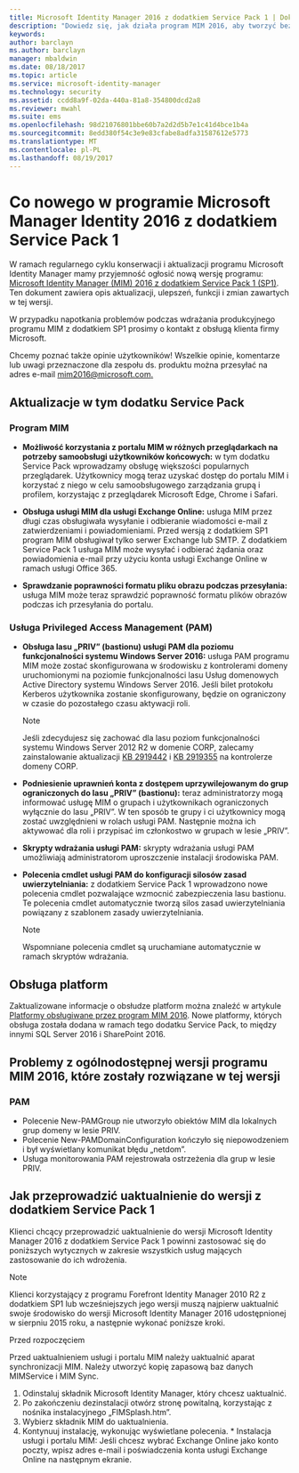 ```yaml
---
title: Microsoft Identity Manager 2016 z dodatkiem Service Pack 1 | Dokumentacja firmy Microsoft
description: "Dowiedz się, jak działa program MIM 2016, aby tworzyć bezpieczniejsze i wygodniejsze systemy zarządzania tożsamościami w chmurze i lokalnie."
keywords: 
author: barclayn
ms.author: barclayn
manager: mbaldwin
ms.date: 08/18/2017
ms.topic: article
ms.service: microsoft-identity-manager
ms.technology: security
ms.assetid: ccdd8a9f-02da-440a-81a8-354800dcd2a8
ms.reviewer: mwahl
ms.suite: ems
ms.openlocfilehash: 98d21076801bbe60b7a2d2d5b7e1c41d4bce1b4a
ms.sourcegitcommit: 8edd380f54c3e9e83cfabe8adfa31587612e5773
ms.translationtype: MT
ms.contentlocale: pl-PL
ms.lasthandoff: 08/19/2017
---
```

# <a name="whats-new-for-microsoft-identity-manager-2016-service-pack-1"></a>Co nowego w programie Microsoft Manager Identity 2016 z dodatkiem Service Pack 1 #

W ramach regularnego cyklu konserwacji i aktualizacji programu Microsoft Identity Manager mamy przyjemność ogłosić nową wersję programu: [Microsoft Identity Manager (MIM) 2016 z dodatkiem Service Pack 1 (SP1)](https://msdn.microsoft.com/subscriptions/downloads/?fileid=70212#searchTerm=&Languages=en&PageSize=10&PageIndex=0&FileId=70212). Ten dokument zawiera opis aktualizacji, ulepszeń, funkcji i zmian zawartych w tej wersji.

W przypadku napotkania problemów podczas wdrażania produkcyjnego programu MIM z dodatkiem SP1 prosimy o kontakt z obsługą klienta firmy Microsoft.

Chcemy poznać także opinie użytkowników! Wszelkie opinie, komentarze lub uwagi przeznaczone dla zespołu ds. produktu można przesyłać na adres e-mail [mim2016@microsoft.com.](mailto:mim2016@microsoft.com)



## <a name="updates-in-this-service-pack"></a>Aktualizacje w tym dodatku Service Pack #

### <a name="mim"></a>Program MIM

- **Możliwość korzystania z portalu MIM w różnych przeglądarkach na potrzeby samoobsługi użytkowników końcowych:** w tym dodatku Service Pack wprowadzamy obsługę większości popularnych przeglądarek. Użytkownicy mogą teraz uzyskać dostęp do portalu MIM i korzystać z niego w celu samoobsługowego zarządzania grupą i profilem, korzystając z przeglądarek Microsoft Edge, Chrome i Safari.

- **Obsługa usługi MIM dla usługi Exchange Online:** usługa MIM przez długi czas obsługiwała wysyłanie i odbieranie wiadomości e-mail z zatwierdzeniami i powiadomieniami. Przed wersją z dodatkiem SP1 program MIM obsługiwał tylko serwer Exchange lub SMTP. Z dodatkiem Service Pack 1 usługa MIM może wysyłać i odbierać żądania oraz powiadomienia e-mail przy użyciu konta usługi Exchange Online w ramach usługi Office 365.

- **Sprawdzanie poprawności formatu pliku obrazu podczas przesyłania:** usługa MIM może teraz sprawdzić poprawność formatu plików obrazów podczas ich przesyłania do portalu.

### <a name="privileged-access-managementpam"></a>Usługa Privileged Access Management (PAM)

- **Obsługa lasu „PRIV” (bastionu) usługi PAM dla poziomu funkcjonalności systemu Windows Server 2016:** usługa PAM programu MIM może zostać skonfigurowana w środowisku z kontrolerami domeny uruchomionymi na poziomie funkcjonalności lasu Usług domenowych Active Directory systemu Windows Server 2016. Jeśli bilet protokołu Kerberos użytkownika zostanie skonfigurowany, będzie on ograniczony w czasie do pozostałego czasu aktywacji roli.

    >[!Note]
    Jeśli zdecydujesz się zachować dla lasu poziom funkcjonalności systemu Windows Server 2012 R2 w domenie CORP, zalecamy zainstalowanie aktualizacji [KB 2919442](https://support.microsoft.com/en-us/kb/2919442) i [KB 2919355](https://support.microsoft.com/en-us/kb/2919355) na kontrolerze domeny CORP.

- **Podniesienie uprawnień konta z dostępem uprzywilejowanym do grup ograniczonych do lasu „PRIV” (bastionu):** teraz administratorzy mogą informować usługę MIM o grupach i użytkownikach ograniczonych wyłącznie do lasu „PRIV”. W ten sposób te grupy i ci użytkownicy mogą zostać uwzględnieni w rolach usługi PAM.  Następnie można ich aktywować dla roli i przypisać im członkostwo w grupach w lesie „PRIV”.

- **Skrypty wdrażania usługi PAM:** skrypty wdrażania usługi PAM umożliwiają administratorom uproszczenie instalacji środowiska PAM.

- **Polecenia cmdlet usługi PAM do konfiguracji silosów zasad uwierzytelniania:** z dodatkiem Service Pack 1 wprowadzono nowe polecenia cmdlet pozwalające wzmocnić zabezpieczenia lasu bastionu. Te polecenia cmdlet automatycznie tworzą silos zasad uwierzytelniania powiązany z szablonem zasady uwierzytelniania.

    >[!Note]
    Wspomniane polecenia cmdlet są uruchamiane automatycznie w ramach skryptów wdrażania.


## <a name="platform-support"></a>Obsługa platform
Zaktualizowane informacje o obsłudze platform można znaleźć w artykule [Platformy obsługiwane przez program MIM 2016](microsoft-identity-manager-2016-supported-platforms.md).  Nowe platformy, których obsługa została dodana w ramach tego dodatku Service Pack, to między innymi SQL Server 2016 i SharePoint 2016.

## <a name="issues-fixed-in-this-release-from-mim-2016-general-availability"></a>Problemy z ogólnodostępnej wersji programu MIM 2016, które zostały rozwiązane w tej wersji

### <a name="pam"></a>PAM
- Polecenie New-PAMGroup nie utworzyło obiektów MIM dla lokalnych grup domeny w lesie PRIV.
- Polecenie New-PAMDomainConfiguration kończyło się niepowodzeniem i był wyświetlany komunikat błędu „netdom”.
- Usługa monitorowania PAM rejestrowała ostrzeżenia dla grup w lesie PRIV.

## <a name="how-to-upgrade-to-service-pack-1"></a>Jak przeprowadzić uaktualnienie do wersji z dodatkiem Service Pack 1

Klienci chcący przeprowadzić uaktualnienie do wersji Microsoft Identity Manager 2016 z dodatkiem Service Pack 1 powinni zastosować się do poniższych wytycznych w zakresie wszystkich usług mających zastosowanie do ich wdrożenia.

>[!Note]
>Klienci korzystający z programu Forefront Identity Manager 2010 R2 z dodatkiem SP1 lub wcześniejszych jego wersji muszą najpierw uaktualnić swoje środowisko do wersji Microsoft Identity Manager 2016 udostępnionej w sierpniu 2015 roku, a następnie wykonać poniższe kroki.

Przed rozpoczęciem

Przed uaktualnieniem usługi i portalu MIM należy uaktualnić aparat synchronizacji MIM.
Należy utworzyć kopię zapasową baz danych MIMService i MIM Sync.

  1. Odinstaluj składnik Microsoft Identity Manager, który chcesz uaktualnić.
  2. Po zakończeniu dezinstalacji otwórz stronę powitalną, korzystając z nośnika instalacyjnego „FIMSplash.htm”.
  3. Wybierz składnik MIM do uaktualnienia.
  4. Kontynuuj instalację, wykonując wyświetlane polecenia.
    * Instalacja usługi i portalu MIM: Jeśli chcesz wybrać Exchange Online jako konto poczty, wpisz adres e-mail i poświadczenia konta usługi Exchange Online na następnym ekranie.
